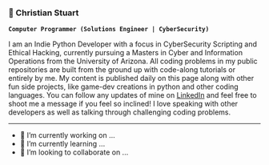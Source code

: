 ### 🔭 Christian Stuart
**`Computer Programmer (Solutions Engineer | CyberSecurity)`**
<!--
**ChristianTStu/ChristianTStu** is a ✨ _special_ ✨ repository because its `README.md` (this file) appears on your GitHub profile.

Here are some ideas to get you started:

- 🔭 I’m currently working on ...
- 🌱 I’m currently learning ...
- 👯 I’m looking to collaborate on ...
- 🤔 I’m looking for help with ...
- 💬 Ask me about ...
- 📫 How to reach me: ...
- 😄 Pronouns: ...
- ⚡ Fun fact: ...
-->

I am an Indie Python Developer with a focus in CyberSecurity Scripting and Ethical Hacking, currently pursuing a Masters in Cyber and Information Operations from the University of Arizona. All coding problems in my public repositories are built from the ground up with code-along tutorials or entirely by me. My content is published daily on this page along with other fun side projects, like game-dev creations in python and other coding languages. You can follow any updates of mine on [LinkedIn](https://www.linkedin.com/in/christiantstu/) and feel free to shoot me a message if you feel so inclined! I love speaking with other developers as well as talking through challenging coding problems. 

---

- 🔭 I’m currently working on ...
- 🌱 I’m currently learning ...
- 👯 I’m looking to collaborate on ...


